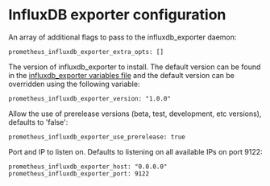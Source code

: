 # InfluxDB exporter configuration

An array of additional flags to pass to the influxdb_exporter daemon:

    prometheus_influxdb_exporter_extra_opts: []

The version of influxdb_exporter to install. The default version can be found in the [influxdb_exporter variables file](../vars/software/influxdb_exporter.yml) and the default version can be overridden using the following variable:

    prometheus_influxdb_exporter_version: "1.0.0"

Allow the use of prerelease versions (beta, test, development, etc versions), defaults to 'false':

    prometheus_influxdb_exporter_use_prerelease: true

Port and IP to listen on. Defaults to listening on all available IPs on port 9122:

    prometheus_influxdb_exporter_host: "0.0.0.0"
    prometheus_influxdb_exporter_port: 9122
